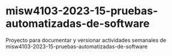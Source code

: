 # misw4103-2023-15-pruebas-automatizadas-de-software
Proyecto para documentar y versionar actividades semanales de misw4103-2023-15-pruebas-automatizadas-de-software
